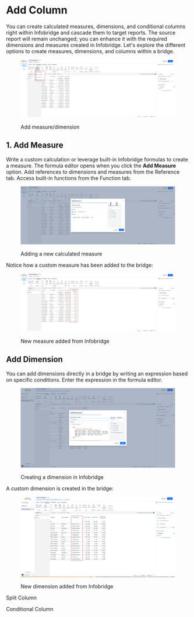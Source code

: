 # Add Column

You can create calculated measures, dimensions, and conditional columns right within Infobridge and cascade them to target reports. The source report will remain unchanged; you can enhance it with the required dimensions and measures created in Infobridge. Let's explore the different options to create measures, dimensions, and columns within a bridge.

<figure><img src="../../.gitbook/assets/image (1275).png" alt=""><figcaption><p>Add measure/dimension</p></figcaption></figure>

## 1. Add Measure

Write a custom calculation or leverage built-in Infobridge formulas to create a measure. The formula editor opens when you click the **Add Measure** option. Add references to dimensions and measures from the Reference tab. Access built-in functions from the Function tab.

<figure><img src="../../.gitbook/assets/image (1276).png" alt=""><figcaption><p>Adding a new calculated measure</p></figcaption></figure>

Notice how a custom measure has been added to the bridge:

<figure><img src="../../.gitbook/assets/image (1277).png" alt=""><figcaption><p>New measure added from Infobridge</p></figcaption></figure>

## Add Dimension

You can add dimensions directly in a bridge by writing an expression based on specific conditions. Enter the expression in the formula editor.

<figure><img src="../../.gitbook/assets/image (1278).png" alt=""><figcaption><p>Creating a dimension in Infobridge</p></figcaption></figure>

A custom dimension is created in the bridge:

<figure><img src="../../.gitbook/assets/image (1279).png" alt=""><figcaption><p>New dimension added from Infobridge</p></figcaption></figure>

Split Column

Conditional Column
